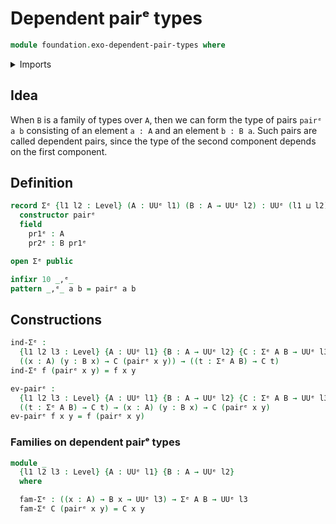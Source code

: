 # Dependent pairᵉ types

```agda
module foundation.exo-dependent-pair-types where
```

<details><summary>Imports</summary>

```agda
open import foundation.exo-universes
```

</details>

## Idea

When `B` is a family of types over `A`, then we can form the type of pairs
`pairᵉ a b` consisting of an element `a : A` and an element `b : B a`. Such pairs
are called dependent pairs, since the type of the second component depends on
the first component.

## Definition

```agda
record Σᵉ {l1 l2 : Level} (A : UUᵉ l1) (B : A → UUᵉ l2) : UUᵉ (l1 ⊔ l2) where
  constructor pairᵉ
  field
    pr1ᵉ : A
    pr2ᵉ : B pr1ᵉ

open Σᵉ public

infixr 10 _,ᵉ_
pattern _,ᵉ_ a b = pairᵉ a b
```

## Constructions

```agda
ind-Σᵉ :
  {l1 l2 l3 : Level} {A : UUᵉ l1} {B : A → UUᵉ l2} {C : Σᵉ A B → UUᵉ l3} →
  ((x : A) (y : B x) → C (pairᵉ x y)) → ((t : Σᵉ A B) → C t)
ind-Σᵉ f (pairᵉ x y) = f x y

ev-pairᵉ :
  {l1 l2 l3 : Level} {A : UUᵉ l1} {B : A → UUᵉ l2} {C : Σᵉ A B → UUᵉ l3} →
  ((t : Σᵉ A B) → C t) → (x : A) (y : B x) → C (pairᵉ x y)
ev-pairᵉ f x y = f (pairᵉ x y)
```

### Families on dependent pairᵉ types

```agda
module _
  {l1 l2 l3 : Level} {A : UUᵉ l1} {B : A → UUᵉ l2}
  where

  fam-Σᵉ : ((x : A) → B x → UUᵉ l3) → Σᵉ A B → UUᵉ l3
  fam-Σᵉ C (pairᵉ x y) = C x y
```
